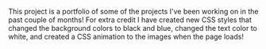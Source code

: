 This project is a portfolio of some of the projects I've been working on in the past couple of months! For extra credit I have created new
CSS styles that changed the background colors to black and blue, changed the text color to white, and created a CSS animation to the images
when the page loads!
